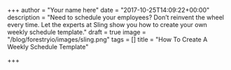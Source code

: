 +++
author = "Your name here"
date = "2017-10-25T14:09:22+00:00"
description = "Need to schedule your employees? Don’t reinvent the wheel every time. Let the experts at Sling show you how to create your own weekly schedule template."
draft = true
image = "/blog/forestryio/images/sling.png"
tags = []
title = "How To Create A Weekly Schedule Template"

+++
